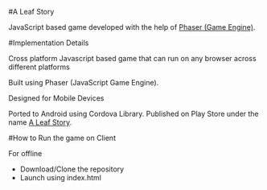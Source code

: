 #A Leaf Story
<p>JavaScript based game developed with the help of <a href = "https://phaser.io/" target = "_blank">Phaser (Game Engine)</a>.</p>

#Implementation Details
<p>Cross platform Javascript based game that can run on any browser across different platforms<p>
<p>Built using Phaser (JavaScript Game Engine).</p>
<p>Designed for Mobile Devices</p>
<p>Ported to Android using Cordova Library. Published on Play Store under the name <a href = "https://play.google.com/store/apps/details?id=com.weedevelopers.aleafstory&hl=en" target = "_blank">A Leaf Story</a>.</p>

#How to Run the game on Client

<p>For offline</p>
<ul>
	<li>Download/Clone the repository</li>
	<li>Launch using index.html</li>
</ul>

